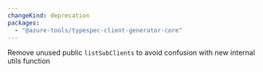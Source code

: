 ```yaml
---
changeKind: deprecation
packages:
  - "@azure-tools/typespec-client-generator-core"
---
```


Remove unused public `listSubClients` to avoid confusion with new internal utils function